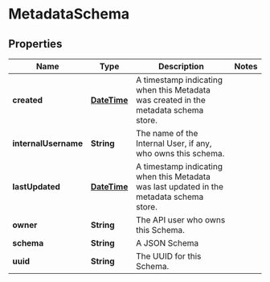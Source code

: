 
# MetadataSchema

## Properties
Name | Type | Description | Notes
------------ | ------------- | ------------- | -------------
**created** | [**DateTime**](DateTime.md) | A timestamp indicating when this Metadata was created in the metadata schema store. | 
**internalUsername** | **String** | The name of the Internal User, if any, who owns this schema. | 
**lastUpdated** | [**DateTime**](DateTime.md) | A timestamp indicating when this Metadata was last updated in the metadata schema store. | 
**owner** | **String** | The API user who owns this Schema. | 
**schema** | **String** | A JSON Schema | 
**uuid** | **String** | The UUID for this Schema. | 



